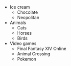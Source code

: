 * Ice cream
  * Chocolate
  * Neopolitan
* Animals
  * Cats
  * Horses
  * Birds
* Video games
  * Final Fantasy XIV Online
  * Animal Crossing
  * Pokemon
